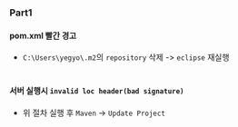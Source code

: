 ### Part1

#### pom.xml 빨간 경고

- `C:\Users\yegyo\.m2`의 `repository` 삭제 -> `eclipse` 재실행

#

#### 서버 실행시 `invalid loc header(bad signature)`

- 위 절차 실행 후 `Maven` -> `Update Project`























